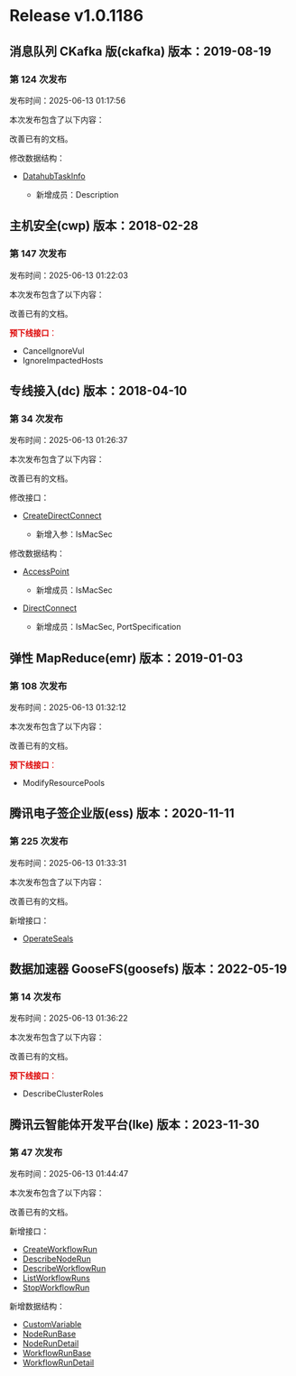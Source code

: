 # Release v1.0.1186

## 消息队列 CKafka 版(ckafka) 版本：2019-08-19

### 第 124 次发布

发布时间：2025-06-13 01:17:56

本次发布包含了以下内容：

改善已有的文档。

修改数据结构：

* [DatahubTaskInfo](https://cloud.tencent.com/document/api/597/40861#DatahubTaskInfo)

	* 新增成员：Description




## 主机安全(cwp) 版本：2018-02-28

### 第 147 次发布

发布时间：2025-06-13 01:22:03

本次发布包含了以下内容：

改善已有的文档。

<font color="#dd0000">**预下线接口**：</font>

* CancelIgnoreVul
* IgnoreImpactedHosts



## 专线接入(dc) 版本：2018-04-10

### 第 34 次发布

发布时间：2025-06-13 01:26:37

本次发布包含了以下内容：

改善已有的文档。

修改接口：

* [CreateDirectConnect](https://cloud.tencent.com/document/api/216/34829)

	* 新增入参：IsMacSec


修改数据结构：

* [AccessPoint](https://cloud.tencent.com/document/api/216/18418#AccessPoint)

	* 新增成员：IsMacSec

* [DirectConnect](https://cloud.tencent.com/document/api/216/18418#DirectConnect)

	* 新增成员：IsMacSec, PortSpecification




## 弹性 MapReduce(emr) 版本：2019-01-03

### 第 108 次发布

发布时间：2025-06-13 01:32:12

本次发布包含了以下内容：

改善已有的文档。

<font color="#dd0000">**预下线接口**：</font>

* ModifyResourcePools



## 腾讯电子签企业版(ess) 版本：2020-11-11

### 第 225 次发布

发布时间：2025-06-13 01:33:31

本次发布包含了以下内容：

改善已有的文档。

新增接口：

* [OperateSeals](https://cloud.tencent.com/document/api/1323/119564)



## 数据加速器 GooseFS(goosefs) 版本：2022-05-19

### 第 14 次发布

发布时间：2025-06-13 01:36:22

本次发布包含了以下内容：

改善已有的文档。

<font color="#dd0000">**预下线接口**：</font>

* DescribeClusterRoles



## 腾讯云智能体开发平台(lke) 版本：2023-11-30

### 第 47 次发布

发布时间：2025-06-13 01:44:47

本次发布包含了以下内容：

改善已有的文档。

新增接口：

* [CreateWorkflowRun](https://cloud.tencent.com/document/api/1759/119570)
* [DescribeNodeRun](https://cloud.tencent.com/document/api/1759/119569)
* [DescribeWorkflowRun](https://cloud.tencent.com/document/api/1759/119568)
* [ListWorkflowRuns](https://cloud.tencent.com/document/api/1759/119567)
* [StopWorkflowRun](https://cloud.tencent.com/document/api/1759/119566)

新增数据结构：

* [CustomVariable](https://cloud.tencent.com/document/api/1759/105104#CustomVariable)
* [NodeRunBase](https://cloud.tencent.com/document/api/1759/105104#NodeRunBase)
* [NodeRunDetail](https://cloud.tencent.com/document/api/1759/105104#NodeRunDetail)
* [WorkflowRunBase](https://cloud.tencent.com/document/api/1759/105104#WorkflowRunBase)
* [WorkflowRunDetail](https://cloud.tencent.com/document/api/1759/105104#WorkflowRunDetail)




